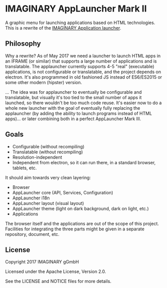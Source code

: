 # IMAGINARY AppLauncher Mark II

A graphic menu for launching applications based on HTML technologies. This is a rewrite of the 
[IMAGINARY Application launcher](https://github.com/IMAGINARY/applauncher).

## Philosophy

Why a rewrite? As of May 2017 we need a launcher to launch HTML apps in an IFRAME (or similar)
that supports a large number of applications and is translatable. The applauncher currently 
supports 4-5 "real" (executable) applications, is not configurable or translatable, and the 
project depends on electron. It's also programmed in old fashioned JS instead of ES6/ES2015 
or some other modern (hipster) version.

... The idea was for applauncher to eventually be configurable and translatable, but visually it's
too tied to the small number of apps it launched, so there wouldn't be too much code reuse. It's
easier now to do a whole new launcher with the goal of eventually fully replacing the applauncher
(by adding the ability to launch programs instead of HTML apps)... or later combining both in a 
perfect AppLauncher Mark III.

## Goals

- Configurable (without recompiling)
- Translatable (without recompiling)
- Resolution-independent
- Independent from electron, so it can run there, in a standard browser, tablets, etc.
 
It should aim towards very clean layering:

- Browser
- AppLauncher core (API, Services, Configuration)
- AppLauncher i18n
- AppLauncher layout (visual layout)
- AppLauncher theme (light on dark background, dark on light, etc.)
- Applications

The browser itself and the applications are out of the scope of this project. Facilities for integrating the three
parts might be given in a separate repository, document, etc.

## License

Copyright 2017 IMAGINARY gGmbH

Licensed under the Apache License, Version 2.0.

See the LICENSE and NOTICE files for more details.